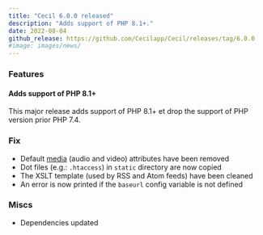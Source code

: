 ```yaml
---
title: "Cecil 6.0.0 released"
description: "Adds support of PHP 8.1+."
date: 2022-08-04
github_release: https://github.com/Cecilapp/Cecil/releases/tag/6.0.0
#image: images/news/
---
```


### Features

#### Adds support of PHP 8.1+

This major release adds support of PHP 8.1+ et drop the support of PHP version prior PHP 7.4.

### Fix

- Default [media](https://cecil.app/documentation/content/#audio-and-video) (audio and video) attributes have been removed
- Dot files (e.g.: `.htaccess`) in `static` directory are now copied
- The XSLT template (used by RSS and Atom feeds) have been cleaned
- An error is now printed if the `baseurl` config variable is not defined

### Miscs

- Dependencies updated
